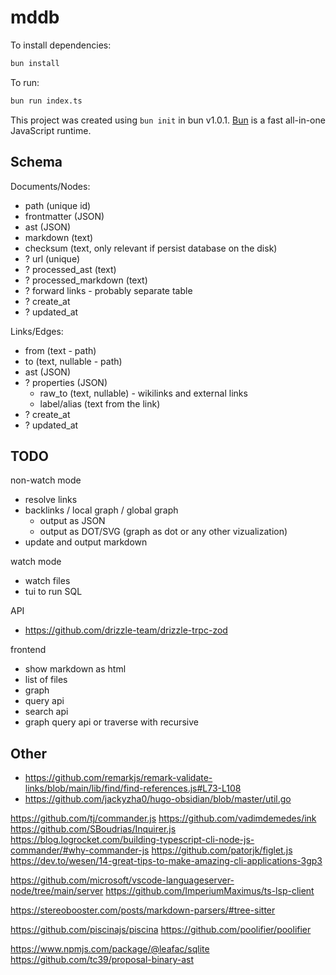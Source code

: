 # mddb

To install dependencies:

```bash
bun install
```

To run:

```bash
bun run index.ts
```

This project was created using `bun init` in bun v1.0.1. [Bun](https://bun.sh) is a fast all-in-one JavaScript runtime.

## Schema

Documents/Nodes:

- path (unique id)
- frontmatter (JSON)
- ast (JSON)
- markdown (text)
- checksum (text, only relevant if persist database on the disk)
- ? url (unique)
- ? processed_ast (text)
- ? processed_markdown (text)
- ? forward links - probably separate table
- ? create_at
- ? updated_at

Links/Edges:

- from (text - path)
- to (text, nullable - path)
- ast (JSON)
- ? properties (JSON)
  - raw_to (text, nullable) - wikilinks and external links
  - label/alias (text from the link)
- ? create_at
- ? updated_at

## TODO

non-watch mode
- resolve links
- backlinks / local graph / global graph
  - output as JSON
  - output as DOT/SVG (graph as dot or any other vizualization)
- update and output markdown

watch mode
- watch files
- tui to run SQL

API
- https://github.com/drizzle-team/drizzle-trpc-zod

frontend
- show markdown as html
- list of files
- graph
- query api
- search api
- graph query api or traverse with recursive

## Other

- https://github.com/remarkjs/remark-validate-links/blob/main/lib/find/find-references.js#L73-L108
- https://github.com/jackyzha0/hugo-obsidian/blob/master/util.go

https://github.com/tj/commander.js
https://github.com/vadimdemedes/ink
https://github.com/SBoudrias/Inquirer.js
https://blog.logrocket.com/building-typescript-cli-node-js-commander/#why-commander-js
https://github.com/patorjk/figlet.js
https://dev.to/wesen/14-great-tips-to-make-amazing-cli-applications-3gp3

https://github.com/microsoft/vscode-languageserver-node/tree/main/server
https://github.com/ImperiumMaximus/ts-lsp-client

https://stereobooster.com/posts/markdown-parsers/#tree-sitter

https://github.com/piscinajs/piscina
https://github.com/poolifier/poolifier

https://www.npmjs.com/package/@leafac/sqlite
https://github.com/tc39/proposal-binary-ast
